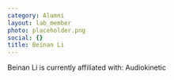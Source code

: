 ```yaml
---
category: Alumni
layout: lab_member
photo: placeholder.png
social: {}
title: Beinan Li
---
```


Beinan Li is currently affiliated with: Audiokinetic